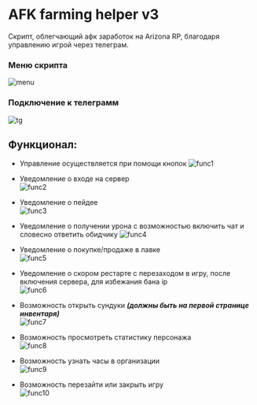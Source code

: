 # AFK farming helper v3

Скрипт, облегчающий афк заработок на Arizona RP, благодаря управлению игрой через телеграм.

### Меню скрипта

![menu](https://i.yapx.ru/Wjj8U.png)

### Подключение к телеграмм

![tg](https://i.yapx.ru/WjkDK.png)


## Функционал:
* Управление осуществляется при помощи кнопок
![func1](https://i.yapx.ru/WjkII.png)

* Уведомление о входе на сервер<br>
![func2](https://i.yapx.ru/WjkF5.png)

* Уведомление о пейдее<br>
![func3](https://i.yapx.ru/WjkJZ.png)

* Уведомление о получении урона с возможностью включить чат и словесно ответить обидчику
![func4](https://i.yapx.ru/WjkKo.png)

* Уведомление о покупке/продаже в лавке<br>
![func5](https://i.yapx.ru/Wjjww.png)

* Уведомление о скором рестарте с перезаходом в игру, после включения сервера, для избежания бана ip<br>
![func6](https://i.yapx.ru/WjkPA.png)

* Возможность открыть сундуки **_(должны быть на первой странице инвентаря)_**<br>
![func7](https://i.yapx.ru/WjkRJ.png)

* Возможность просмотреть статистику персонажа<br>
![func8](https://i.imgur.com/P42GDa1.png)

* Возможность узнать часы в организации<br>
![func9](https://i.imgur.com/7BfyRVN.png)

* Возможность перезайти или закрыть игру<br>
![func10](https://i.imgur.com/xSDBlCQ.png)

